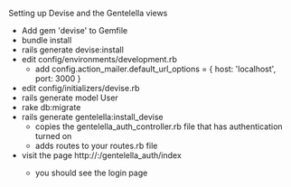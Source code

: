 Setting up Devise and the Gentelella views

* Add gem 'devise' to Gemfile
* bundle install
* rails generate devise:install
* edit config/environments/development.rb
    * add config.action_mailer.default_url_options = { host: 'localhost', port: 3000 }
* edit config/initializers/devise.rb
* rails generate model User
* rake db:migrate
* rails generate gentelella:install_devise
    * copies the gentelella_auth_controller.rb file that has authentication turned on
    * adds routes to your routes.rb file
* visit the page http://<ip>:<port>/gentelella_auth/index
    * you should see the login page
    